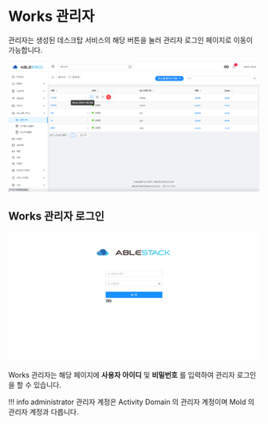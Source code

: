 # Works 관리자
관리자는 생성된 데스크탑 서비스의 해당 버튼을 눌러 관리자 로그인 페이지로 이동이 가능합니다.

![works-desktop-portal-move-button](../../assets/images/works-desktop-portal-move-button.png)

## Works 관리자 로그인

![works-administrator-login](../../assets/images/works-admin-login.png)

Works 관리자는 해당 페이지에 **사용자 아이디** 및 **비밀번호** 를 입력하여 관리자 로그인을 할 수 있습니다.

!!! info
    administrator 관리자 계정은 Activity Domain 의 관리자 계정이며 Mold 의 관리자 계정과 다릅니다.